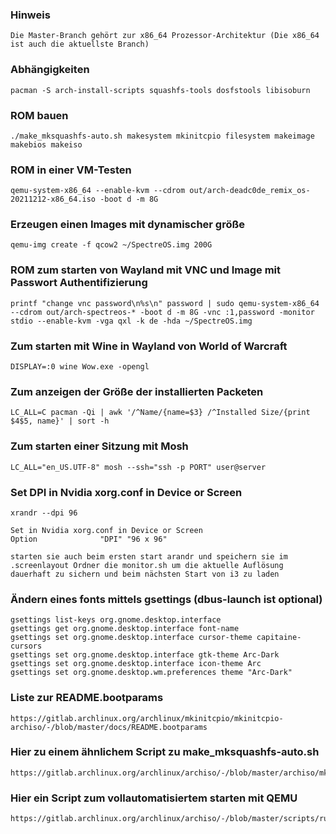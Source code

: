 ### Hinweis
    Die Master-Branch gehört zur x86_64 Prozessor-Architektur (Die x86_64 ist auch die aktuellste Branch)

### Abhängigkeiten
    pacman -S arch-install-scripts squashfs-tools dosfstools libisoburn

### ROM bauen
    ./make_mksquashfs-auto.sh makesystem mkinitcpio filesystem makeimage makebios makeiso

### ROM in einer VM-Testen
    qemu-system-x86_64 --enable-kvm --cdrom out/arch-deadc0de_remix_os-20211212-x86_64.iso -boot d -m 8G

### Erzeugen einen Images mit dynamischer größe
    qemu-img create -f qcow2 ~/SpectreOS.img 200G

### ROM zum starten von Wayland mit VNC und Image mit Passwort Authentifizierung
    printf "change vnc password\n%s\n" password | sudo qemu-system-x86_64 --cdrom out/arch-spectreos-* -boot d -m 8G -vnc :1,password -monitor stdio --enable-kvm -vga qxl -k de -hda ~/SpectreOS.img 

### Zum starten mit Wine in Wayland von World of Warcraft
    DISPLAY=:0 wine Wow.exe -opengl

### Zum anzeigen der Größe der installierten Packeten
    LC_ALL=C pacman -Qi | awk '/^Name/{name=$3} /^Installed Size/{print $4$5, name}' | sort -h

### Zum starten einer Sitzung mit Mosh
    LC_ALL="en_US.UTF-8" mosh --ssh="ssh -p PORT" user@server

### Set DPI in Nvidia xorg.conf in Device or Screen
    xrandr --dpi 96

    Set in Nvidia xorg.conf in Device or Screen
    Option              "DPI" "96 x 96"

    starten sie auch beim ersten start arandr und speichern sie im .screenlayout Ordner die monitor.sh um die aktuelle Auflösung dauerhaft zu sichern und beim nächsten Start von i3 zu laden

### Ändern eines fonts mittels gsettings (dbus-launch ist optional)
    gsettings list-keys org.gnome.desktop.interface
    gsettings get org.gnome.desktop.interface font-name
    gsettings set org.gnome.desktop.interface cursor-theme capitaine-cursors
    gsettings set org.gnome.desktop.interface gtk-theme Arc-Dark
    gsettings set org.gnome.desktop.interface icon-theme Arc
    gsettings set org.gnome.desktop.wm.preferences theme "Arc-Dark"

### Liste zur README.bootparams
    https://gitlab.archlinux.org/archlinux/mkinitcpio/mkinitcpio-archiso/-/blob/master/docs/README.bootparams

### Hier zu einem ähnlichem Script zu make_mksquashfs-auto.sh
    https://gitlab.archlinux.org/archlinux/archiso/-/blob/master/archiso/mkarchiso

### Hier ein Script zum vollautomatisiertem starten mit QEMU
    https://gitlab.archlinux.org/archlinux/archiso/-/blob/master/scripts/run_archiso.sh
